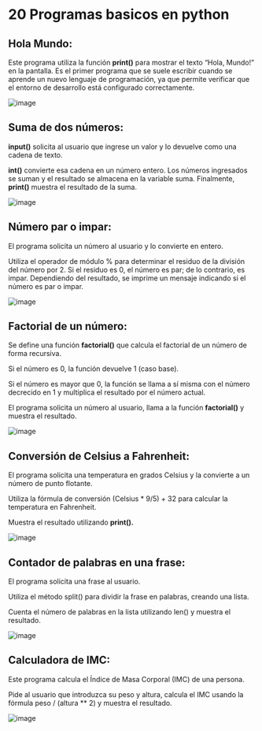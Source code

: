 # **20 Programas basicos en python**

## **Hola Mundo:**

Este programa utiliza la función **print()** para mostrar el texto “Hola, Mundo!” en la pantalla. Es el primer programa que se suele escribir cuando se aprende un nuevo lenguaje de programación, ya que permite verificar que el entorno de desarrollo está configurado correctamente.

![image](https://github.com/user-attachments/assets/21abc990-7c71-4a79-b56e-b39028c2081d)


## **Suma de dos números:**

**input()** solicita al usuario que ingrese un valor y lo devuelve como una cadena de texto.

**int()** convierte esa cadena en un número entero.
Los números ingresados se suman y el resultado se almacena en la variable suma.
Finalmente, 
**print()** muestra el resultado de la suma.

![image](https://github.com/user-attachments/assets/3d02fd98-afa0-49c2-b9fb-b2688364fc48)

## **Número par o impar:**

El programa solicita un número al usuario y lo convierte en entero.

Utiliza el operador de módulo % para determinar el residuo de la división del número por 2.
Si el residuo es 0, el número es par; de lo contrario, es impar.
Dependiendo del resultado, se imprime un mensaje indicando si el número es par o impar.

![image](https://github.com/user-attachments/assets/183b49e8-5b53-41aa-af4f-dc0852fcf9d0)

## **Factorial de un número:**

Se define una función **factorial()** que calcula el factorial de un número de forma recursiva.

Si el número es 0, la función devuelve 1 (caso base).

Si el número es mayor que 0, la función se llama a sí misma con el número decrecido en 1 y multiplica el resultado por el número actual.

El programa solicita un número al usuario, llama a la función **factorial()** y muestra el resultado.

![image](https://github.com/user-attachments/assets/854154d7-9ed6-466e-93aa-78ad735f2e98)

## **Conversión de Celsius a Fahrenheit:**

El programa solicita una temperatura en grados Celsius y la convierte a un número de punto flotante.

Utiliza la fórmula de conversión (Celsius * 9/5) + 32 para calcular la temperatura en Fahrenheit.

Muestra el resultado utilizando **print().**

![image](https://github.com/user-attachments/assets/5ce443c9-784b-421b-84f9-dd6c2ea06024)

## **Contador de palabras en una frase:**

El programa solicita una frase al usuario.

Utiliza el método split() para dividir la frase en palabras, creando una lista.

Cuenta el número de palabras en la lista utilizando len() y muestra el resultado.

![image](https://github.com/user-attachments/assets/0f35d184-ac5a-4441-9f70-06a2d33e3361)

## **Calculadora de IMC:**

Este programa calcula el Índice de Masa Corporal (IMC) de una persona. 

Pide al usuario que introduzca su peso y altura, calcula el IMC usando la fórmula peso / (altura ** 2) y muestra el resultado.

![image](https://github.com/user-attachments/assets/b5c266e8-2434-4941-b028-43b2eeb6ec18)










